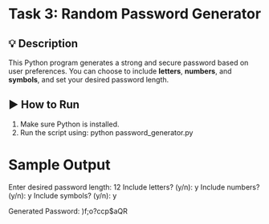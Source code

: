 # Task 3: Random Password Generator

## 💡 Description
This Python program generates a strong and secure password based on user preferences. You can choose to include **letters**, **numbers**, and **symbols**, and set your desired password length.

## ▶️ How to Run
1. Make sure Python is installed.
2. Run the script using:
python password_generator.py

# Sample Output

Enter desired password length: 12
Include letters? (y/n): y
Include numbers? (y/n): y
Include symbols? (y/n): y

Generated Password: )f;o?ccp$aQR
